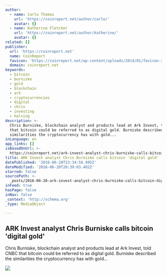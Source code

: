 ```yaml
---
author:
  - name: Carlo Thomas
    url: 'https://coinreport.net/author/carlo/'
    avatar: {}
  - name: Katherine Fletcher
    url: 'https://coinreport.net/author/katherine/'
    avatar: {}
related: []
publisher:
  url: 'https://coinreport.net'
  name: CoinReport
  favicon: 'https://coinreport.net/wp-content/uploads/2014/01/favicon-2.ico'
  domain: coinreport.net
keywords:
  - bitcoin
  - burniske
  - gold
  - blockchain
  - ark
  - cryptocurrencies
  - digital
  - chris
  - investing
  - halving
description: >-
  Chris Burniske, blockchain analyst and products lead at Ark Invest, told CNBC
  that bitcoin could be referred to as digital gold. Burniske described the
  similarities the cryptocurrency has with gold...
inLanguage: en
app_links: []
isBasedOnUrl: >-
  https://coinreport.net/ark-invest-analyst-chris-burniske-calls-bitcoin-digital-gold/
title: ARK Invest analyst Chris Burniske calls bitcoin 'digital gold'
datePublished: '2016-06-20T23:34:56.995Z'
dateModified: '2016-06-20T20:39:03.402Z'
starred: false
sourcePath: >-
  _posts/2016-06-20-ark-invest-analyst-chris-burniske-calls-bitcoin-digital-gol.md
inFeed: true
hasPage: false
inNav: false
_context: 'http://schema.org'
_type: MediaObject

---
```

<article style=""><h1>ARK Invest analyst Chris Burniske calls bitcoin 'digital gold'</h1><p>Chris Burniske, blockchain analyst and products lead at Ark Invest, told CNBC that bitcoin could be referred to as digital gold. Burniske described the similarities the cryptocurrency has with gold...</p><img src="https://coinreport.net/wp-content/uploads/2015/11/ARK-Invests-Chris-Burniske-150x150.png" /></article>